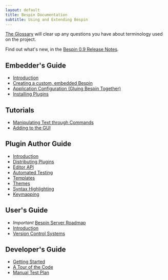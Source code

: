 ```yaml
---
layout: default
title: Bespin Documentation
subtitle: Using and Extending Bespin
---
```


[The Glossary](glossary.html) will clear up any questions you have about terminology used on the project.

Find out what's new, in the
[Bespin 0.9 Release Notes](releases/notes09.html).

Embedder's Guide
----------------

* [Introduction](embedding/index.html)
* [Creating a custom, embedded Bespin](embedding/building.html)
* [Application Configuration (Gluing Bespin Together)](embedding/appconfig.html)
* [Installing Plugins](embedding/installing.html)

Tutorials
---------

* [Manipulating Text through Commands](tutorials/commands.html)
* [Adding to the GUI](tutorials/gui.html)

Plugin Author Guide
-------------------

* [Introduction](pluginguide/index.html)
* [Distributing Plugins](pluginguide/distributing.html)
* [Editor API](pluginguide/editorapi.html)
* [Automated Testing](pluginguide/testing.html)
* [Templates](pluginguide/template.html)
* [Themes](pluginguide/theme.html)
* [Syntax Highlighting](pluginguide/syntax.html)
* [Keymapping](pluginguide/keymapping.html)

User's Guide
------------

* *Important* [Bespin Server Roadmap](userguide/server_roadmap.html)
* [Introduction](userguide/index.html)
* [Version Control Systems](userguide/vcs.html)

Developer's Guide
-----------------

* [Getting Started](devguide/index.html)
* [A Tour of the Code](devguide/tour.html)
* [Manual Test Plan](devguide/testplan.html)

[1]: https://wiki.mozilla.org/Bespin "The Bespin Wiki"
